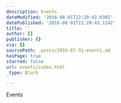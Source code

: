 ```yaml
---
description: Events
dateModified: '2016-08-01T22:20:42.630Z'
datePublished: '2016-08-01T22:20:43.114Z'
title: ''
author: []
publisher: {}
via: {}
sourcePath: _posts/2016-07-31-events.md
hasPage: true
starred: false
url: events/index.html
_type: Blurb

---
```

Events